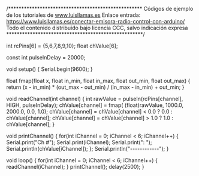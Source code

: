 /***************************************************
Códigos de ejemplo de los tutoriales de www.luisllamas.es
Enlace entrada: https://www.luisllamas.es/conectar-emisora-radio-control-con-arduino/
Todo el contenido distribuido bajo licencia CCC, salvo indicación expresa
****************************************************/

int rcPins[6] = {5,6,7,8,9,10};
float chValue[6];

const int pulseInDelay = 20000;

void setup() 
{ 
  Serial.begin(9600);
}

float fmap(float x, float in_min, float in_max, float out_min, float out_max)
{
  return (x - in_min) * (out_max - out_min) / (in_max - in_min) + out_min;
}

void readChannel(int channel)
{
  int rawValue = pulseIn(rcPins[channel], HIGH, pulseInDelay);
  chValue[channel] = fmap( (float)rawValue, 1000.0, 2000.0, 0.0, 1.0);
  chValue[channel] = chValue[channel] < 0.0 ? 0.0 : chValue[channel]; 
  chValue[channel] = chValue[channel] > 1.0 ? 1.0 : chValue[channel];
}

void printChannel()
{
  for(int iChannel = 0; iChannel < 6; iChannel++)
  {
    Serial.print("Ch #");
    Serial.print(iChannel);
    Serial.print(": ");
    Serial.println(chValue[iChannel]);
  };
  Serial.println("------------");
}

void loop()
{
  for(int iChannel = 0; iChannel < 6; iChannel++)
  {
    readChannel(iChannel);
  }
  printChannel();
  delay(2500);
}